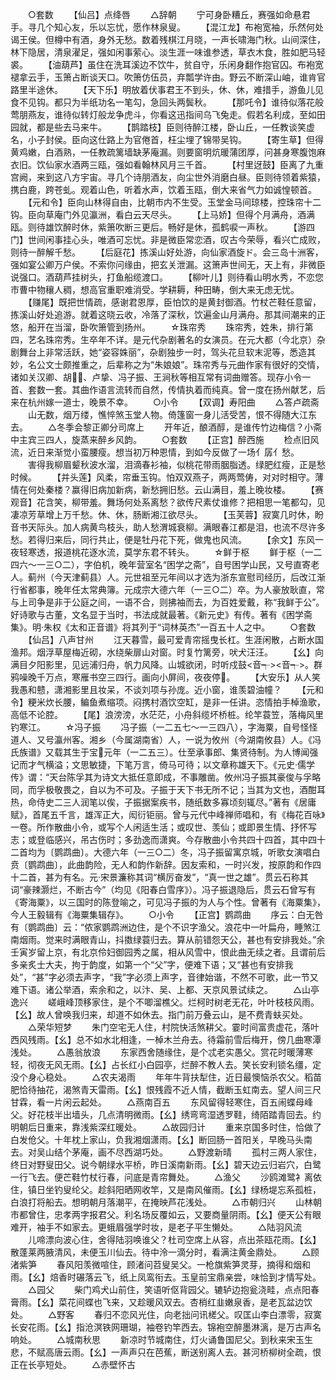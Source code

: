 <!-- { "loadSidebar": true } -->
　　○套数
　　【仙吕】点绛唇
　　△辞朝
　　宁可身卧糟丘，赛强如命悬君手。寻几个知心友，乐以忘忧，愿作林泉叟。
　　【混江龙】布袍宽袖，乐然何处谒王侯。但樽中有酒，身外无愁。数着残棋江月晓，一声长啸海门秋。山间深住，林下隐居，清泉濯足，强如闲事萦心。淡生涯一味谁参透，草衣木食，胜如肥马轻裘。
　　【油葫芦】虽住在洗耳溪边不饮牛，贫自守，乐闲身翻作抱官囚。布袍宽褪拿云手，玉箫占断谈天口。吹箫仿伍员，弃瓢学许由。野云不断深山岫，谁肯官路里半途休。
　　【天下乐】明放着伏事君王不到头，休、休，难措手，游鱼儿见食不见钩。都只为半纸功名一笔勾，急回头两鬓秋。
　　【那吒令】谁待似落花般莺朋燕友，谁待似转灯般龙争虎斗，你看这迅指间乌飞兔走。假若名利成，至如田园就，都是些去马来牛。
　　【鹊踏枝】臣则待醉江楼，卧山丘，一任教谈笑虚名，小子封侯。臣向这仕路上为官倦首，枉尘埋了锦带吴钩。
　　【寄生草】但得黄鸡嫩，白酒熟，一任教疏篱墙缺茅庵漏。则要窗明炕暖蒲团厚，问甚身寒腹饱麻衣旧。饮仙家水酒两三瓯，强如看翰林风月三千首。
　　【村里迓鼓】臣离了九重宫阙，来到这八方宇宙。寻几个诗朋酒友，向尘世外消磨白昼。臣则待领着紫猿，携白鹿，跨苍虬。观着山色，听着水声，饮着玉瓯，倒大来省气力如诚惶顿首。
　　【元和令】臣向山林得自由，比朝市内不生受。玉堂金马间琼楼，控珠帘十二钩。臣向草庵门外见瀛洲，看白云天尽头。
　　【上马娇】但得个月满舟，酒满瓯。则待雄饮醉时休，紫箫吹断三更后。畅好是休，孤鹤唳一声秋。
　　【游四门】世间闲事挂心头，唯酒可忘忧。非是微臣常恋酒，叹古今荣辱，看兴亡成败，则待一醉解千愁。
　　【后庭花】拣溪山好处游，向仙家酒旋ド。会三岛十洲客，强如宴公卿万户侯。不索你问缘由，把玄关泄漏。这箫声世间无，天上有，非微臣说强口。酒葫芦挂树头，打鱼船缆渡口。
　　【柳叶儿】则待看山明水秀，不恋您市曹中物穰人稠，想高官重职难消受。学耕耨，种田畴，倒大来无虑无忧。
　　【赚尾】既把世情疏，感谢君恩厚，臣怕饮的是黄封御酒。竹杖芒鞋任意留，拣溪山好处追游。就着这晓云收，冷落了深秋，饮遍金山月满舟。那其间潮来的正悠，船开在当溜，卧吹箫管到扬州。
　　☆珠帘秀
　　珠帘秀，姓朱，排行第四，艺名珠帘秀。生卒年不详。是元代杂剧著名的女演员。在元大都（今北京）杂剧舞台上非常活跃，她“姿容姝丽”，杂剧独步一时，驾头花旦软末泥等，悉造其妙，名公文士颇推重之，后辈称之为“朱娘娘”。珠帘秀与元曲作家有很好的交情，诸如关汉卿、胡、卢挚、冯子振、王涧秋等相互常有词曲赠答。现存小令一首、套数一套。其曲作语言流转而自然，传情执着而纯真。曾一度在扬州献艺，后来在杭州嫁一道士，晚景不幸。
　　○小令
　　【双调】寿阳曲
　　△答卢疏斋
　　山无数，烟万缕，憔悴煞玉堂人物。倚篷窗一身儿活受苦，恨不得随大江东去。
　　△冬季会黎正卿分司席上
　　开年近，酿酒醇，是谁传竹边梅信？小斋中主宾三四人，旋蒸来醉乡风韵。
　　○套数
　　【正宫】醉西施
　　检点旧风流，近日来渐觉小蛮腰瘦。想当初万种恩情，到如今反做了一场亻孱亻愁。
　　害得我柳眉颦秋波水溜，泪滴春衫袖，似桃花带雨胭脂透。绿肥红瘦，正是愁时候。
　　【并头莲】风柔，帘垂玉钩。怕双双燕子，两两莺俦，对对时相守。薄情在何处秦楼？赢得旧病加新病，新愁拥旧愁。云山满目，羞上晚妆楼。
　　【赛观音】花含笑，柳带羞。舞场何处系离愁？欲传尺素仗谁修？把相思一笔都勾，见凄凉芳草增上万千愁。休、休，肠断湘江欲尽头。
　　【玉芙蓉】寂寞几时休，盼音书天际头。加人病黄鸟枝头，助人愁渭城衰柳。满眼春江都是泪，也流不尽许多愁。若得归来后，同行共止，便是牡丹花下死，做鬼也风流。
　　【余文】东风一夜轻寒透，报道桃花逐水流，莫学东君不转头。
　　☆鲜于枢
　　鲜于枢（一二四六～一三○二），字伯机，晚年营室名“困学之斋”，自号困学山民，又号直寄老人。蓟州（今天津蓟县）人。元世祖至元年间以才选为浙东宣慰司经历，后改江渐行省都事，晚年任太常典簿。元成宗大德六年（一三○二）卒。为人豪放耿直，常与上司争是非于公庭之间，一语不合，则拂袖而去，为百姓爱戴，称“我鲜于公”。好诗歌与古董，文名显于当时，书法成就最著。《新元史》有传。著有《困学斋集》。明·朱权《太和正音谱》将其列于“词林英杰”一百五十人之中。
　　○套数
　　【仙吕】八声甘州
　　江天暮雪，最可爱青帘摇曳长杠。生涯闲散，占断水国渔邦。烟浮草屋梅近砌，水绕柴扉山对窗。时复竹篱旁，吠犬汪汪。
　　【幺】向满目夕阳影里，见远浦归舟，帆力风降。山城欲闭，时听戍鼓<音┭><音┭>。群鸦噪晚千万点，寒雁书空三四行。画向小屏间，夜夜停。
　　【大安乐】从人笑我愚和戆，潇湘影里且妆呆，不谈刘项与孙庞。近小窗，谁羡碧油幢？
　　【元和令】粳米炊长腰，鳊鱼煮缩项。闷携村酒饮空缸，是非一任讲。恣情拍手棹渔歌，高低不论腔。
　　【尾】浪滂滂，水茫茫，小舟斜缆坏桥桩。纶竿蓑笠，落梅风里钓寒江。
　　☆冯子振
　　冯子振（一二五七～一三四八），字海粟，自号怪怪道人、又号瀛州客。湘乡（今属湖南省）人，一说为攸州（今湖南攸县）人。《冯氏族谱》又载其生于宝元年（一二五三）。仕至承事郎、集贤待制。为人博闻强记而才气横溢；文思敏捷，下笔万言，倚马可待；以文章称雄天下。《元史·儒学传》谓：“天台陈孚其为诗文大抵任意即成，不事雕凿。攸州冯子振其豪俊与孚略同，而孚极敬畏之，自以为不可及。子振于天下书无所不记；当其为文也，酒酣耳热，命侍史二三人润笔以俟，子振据案疾书，随纸数多寡顷刻辄尽。”著有《居庸赋》，首尾五千言，雄浑正大，闳衍钜丽。曾与元代中峰禅师唱和，有《梅花百咏》一卷。所作散曲小令，或写个人闲适生活；或叹世、羡仙；或即景生情、抒怀写志；或登临感兴，吊古伤时；多劲逸而潇爽。今存散曲小令共四十四首，其中四十二首均为〔鹦鹉曲〕。大德六年（一三○二）冬，冯子振留寓京城，听歌女演唱白贲〔鹦鹉曲〕，此曲韵险，无人和韵作新辞。因友索和，一时兴发，按原韵和作四十二首，甚为有名。元·宋景濂称其词“横厉奋发”，“真一世之雄”。贯云石称其词“豪辣灏烂，不断古今”（均见《阳春白雪序》）。冯子振退隐后，贯云石曾写有《寄海粟》，以三国时的陈登喻之，可见冯子振的为人与个性。曾著有《海粟集》，今人王毅辑有《海粟集辑存》。
　　○小令
　　【正宫】鹦鹉曲
　　序云：白无咎有〔鹦鹉曲〕云：“侬家鹦鹉洲边住，是个不识字渔父。浪花中一叶扁舟，睡煞江南烟雨。觉来时满眼青山，抖擞绿蓑归去。算从前错怨天公，甚也有安排我处。”余壬寅岁留上京，有北京伶妇御园秀之属，相从风雪中，恨此曲无续之者。且谓前后多亲炙士大夫，拘于韵度，如第一个“父”字，便难下语；又“甚也有安排我处”，“甚”字必须去声字，“我”字必须上声字，音律始谐，不然不可歌，此一节又难下语。诸公举酒，索余和之，以汴、吴、上都、天京风景试续之。
　　△山亭逸兴
　　嵯峨峰顶移家住，是个不唧溜樵父。烂柯时树老无花，叶叶枝枝风雨。【幺】故人曾唤我归来，却道不如休去。指门前万叠云山，是不费青蚨买处。
　　△荣华短梦
　　朱门空宅无人住，村院快活煞耕父。霎时间富贵虚花，落叶西风残雨。【幺】总不如水北相逢，一棹木兰舟去。待霜前雪后梅开，傍几曲寒潭浅处。
　　△愚翁放浪
　　东家西舍随缘住，是个忒老实愚父。赏花时暖薄寒轻，彻夜无风无雨。【幺】占长红小白园亭，烂醉不教人去。笑长安利锁名缰，定没个身心稳处。
　　△农夫渴雨
　　年年牛背扶犁住，近日最懊恼杀农父。稻苗肥恰待抽花，渴煞青天雷雨。【幺】恨残霞不近人情，截断玉虹南去。望人间三尺甘霖，看一片闲云起处。
　　△燕南百五
　　东风留得轻寒住，百五闹蝶母峰父。好花枝半出墙头，几点清明微雨。【幺】绣弯弯湿透罗鞋，绮陌踏青回去。约明朝后日重来，靠浅紫深红暖处。
　　△故园归计
　　重来京国多时住，恰做了白发伧父。十年枕上家山，负我湘烟潇雨。【幺】断回肠一首阳关，早晚马头南去。对吴山结个茅庵，画不尽西湖巧处。
　　△野渡新晴
　　孤村三两人家住，终日对野叟田父。说今朝绿水平桥，昨日溪南新雨。【幺】碧天边云归岩穴，白鹭一行飞去。便芒鞋竹杖行春，问底是青帘舞处。
　　△渔父
　　沙鸥滩鹭衤离依住，镇日坐钓叟纶父。趁斜阳晒网收竿，又是南风催雨。【幺】绿杨堤忘系孤桩，白浪打将船去。想明朝月落潮平，在掩映芦花浅处。
　　△市朝归兴
　　山林朝市都曾住，忠孝两字报君父。利名场反覆如云，又要商量阴雨。【幺】便天公有眼难开，袖手不如家去。更蛾眉强学时妆，是老子平生懒处。
　　△陆羽风流
　　儿啼漂向波心住，舍得陆羽唤谁父？杜司空席上从容，点出茶瓯花雨。【幺】散蓬莱两腋清风，未便玉川仙去。待中泠一滴分时，看满注黄金鼎处。
　　△顾渚紫笋
　　春风阳羡微喧住，顾渚问苕叟吴父。一枪旗紫笋灵芽，摘得和烟和雨。【幺】焙香时碾落云飞，纸上凤鸾衔去。玉皇前宝鼎亲尝，味恰到才情写处。
　　△园父
　　柴门鸡犬山前住，笑语听伛背园父。辘轳边抱瓮浇畦，点点阳春膏雨。【幺】菜花间蝶也飞来，又趁暖风双去。杏梢红韭嫩泉香，是老瓦盆边饮处。
　　△野客
　　春归不恋风光住，向老拙问讯槎父。叹匡山李白漂零，寂寞长安花雨。【幺】指沧溟铁网珊瑚，袖卷钓竿西去。锦袍空醉墨淋漓，是万古声名响处。
　　△城南秋思
　　新凉时节城南住，灯火诵鲁国尼父。到秋来宋玉生悲，不赋高唐云雨。【幺】一声声只在芭蕉，断送别离人去。甚河桥柳树全疏，恨正在长亭短处。
　　△赤壁怀古
